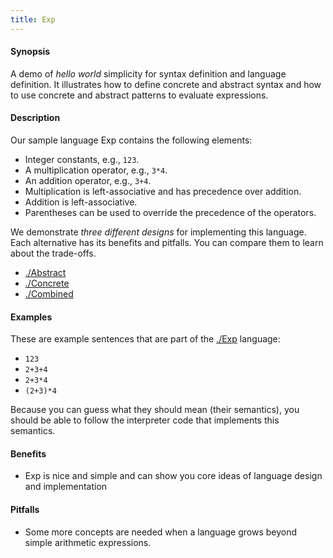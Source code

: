 ```yaml
---
title: Exp
---
```


#### Synopsis

A demo of _hello world_ simplicity for syntax definition and language definition.
It illustrates how to define concrete and abstract syntax and how to use concrete and abstract patterns to evaluate expressions.

#### Description

Our sample language Exp contains the following elements:

*  Integer constants, e.g., `123`.
*  A multiplication operator, e.g., `3*4`.
*  An addition operator, e.g., `3+4`.
*  Multiplication is left-associative and has precedence over addition.
*  Addition is left-associative.
*  Parentheses can be used to override the precedence of the operators.

We demonstrate _three different designs_ for implementing this language. Each alternative
has its benefits and pitfalls. You can compare them to learn about the trade-offs.

* [./Abstract](../../../Recipes/Languages/Exp/Abstract/index.md)
* [./Concrete](../../../Recipes/Languages/Exp/Concrete/index.md)
* [./Combined](../../../Recipes/Languages/Exp/Combined/index.md)

#### Examples

These are example sentences that are part of the [./Exp](../../../Recipes/Languages/Exp/index.md) language:
*  `123`
*  `2+3+4`
*  `2+3*4`
*  `(2+3)*4`

Because you can guess what they should mean (their semantics), you should
be able to follow the interpreter code that implements this semantics.

#### Benefits

* Exp is nice and simple and can show you core ideas of language design and implementation

#### Pitfalls

* Some more concepts are needed when a language grows beyond simple arithmetic expressions.

